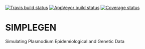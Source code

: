 [![Travis build status](https://travis-ci.org/mrc-ide/SIMPLEGEN.svg?branch=master)](https://travis-ci.org/mrc-ide/SIMPLEGEN)
[![AppVeyor build status](https://ci.appveyor.com/api/projects/status/github/mrc-ide/SIMPLEGEN?branch=master&svg=true)](https://ci.appveyor.com/project/mrc-ide/SIMPLEGEN)
[![Coverage status](https://codecov.io/gh/mrc-ide/SIMPLEGEN/branch/master/graph/badge.svg)](https://codecov.io/github/mrc-ide/SIMPLEGEN?branch=master)

# SIMPLEGEN
Simulating Plasmodium Epidemiological and Genetic Data
